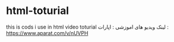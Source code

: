 # html-toturial
this is cods i use in html video toturial
لینک ویدیو های اموزشی :
اپارات : 
https://www.aparat.com/v/nUVPH
